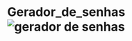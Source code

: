 # Gerador_de_senhas![gerador de senhas](https://user-images.githubusercontent.com/103015143/173836798-6f0c69cc-406d-492a-ba67-2a6dde932dc5.jpg)
